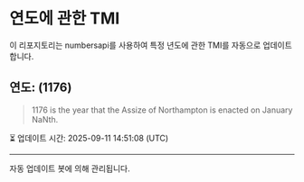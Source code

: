
# 연도에 관한 TMI

이 리포지토리는 numbersapi를 사용하여 특정 년도에 관한 TMI를 자동으로 업데이트합니다.

## 연도: (1176)
> 1176 is the year that the Assize of Northampton is enacted on January NaNth.

⏳ 업데이트 시간: 2025-09-11 14:51:08 (UTC)

---
자동 업데이트 봇에 의해 관리됩니다.
